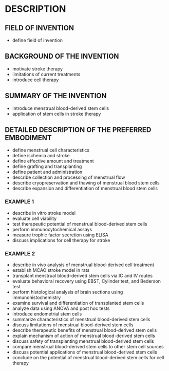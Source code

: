 # DESCRIPTION

## FIELD OF INVENTION

- define field of invention

## BACKGROUND OF THE INVENTION

- motivate stroke therapy
- limitations of current treatments
- introduce cell therapy

## SUMMARY OF THE INVENTION

- introduce menstrual blood-derived stem cells
- application of stem cells in stroke therapy

## DETAILED DESCRIPTION OF THE PREFERRED EMBODIMENT

- define menstrual cell characteristics
- define ischemia and stroke
- define effective amount and treatment
- define grafting and transplanting
- define patient and administration
- describe collection and processing of menstrual flow
- describe cryopreservation and thawing of menstrual blood stem cells
- describe expansion and differentiation of menstrual blood stem cells

### EXAMPLE 1

- describe in vitro stroke model
- evaluate cell viability
- test therapeutic potential of menstrual blood-derived stem cells
- perform immunocytochemical assays
- measure trophic factor secretion using ELISA
- discuss implications for cell therapy for stroke

### EXAMPLE 2

- describe in vivo analysis of menstrual blood-derived cell treatment
- establish MCAO stroke model in rats
- transplant menstrual blood-derived stem cells via IC and IV routes
- evaluate behavioral recovery using EBST, Cylinder test, and Bederson test
- perform histological analysis of brain sections using immunohistochemistry
- examine survival and differentiation of transplanted stem cells
- analyze data using ANOVA and post hoc tests
- introduce endometrial stem cells
- summarize characteristics of menstrual blood-derived stem cells
- discuss limitations of menstrual blood-derived stem cells
- describe therapeutic benefits of menstrual blood-derived stem cells
- explain mechanism of action of menstrual blood-derived stem cells
- discuss safety of transplanting menstrual blood-derived stem cells
- compare menstrual blood-derived stem cells to other stem cell sources
- discuss potential applications of menstrual blood-derived stem cells
- conclude on the potential of menstrual blood-derived stem cells for cell therapy

